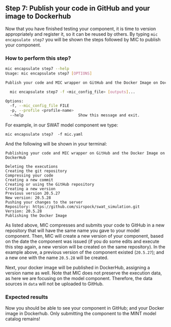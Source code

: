 ## Step 7: Publish your code in GitHub and your image to Dockerhub

Now that you have finished testing your component, it is time to version appropriately and register it, so it can be reused by others. By typing `mic encapsulate step7` you will be shown the steps followed by MIC to publish your component.

### How to perform this step?

```bash
mic encapsulate step7 --help 
Usage: mic encapsulate step7 [OPTIONS]

Publish your code and MIC wrapper on GitHub and the Docker Image on DockerHub

  mic encapsulate step7 -f <mic_config_file> [outputs]...

Options:
  -f, --mic_config_file FILE
  -p, --profile <profile-name>
  --help                        Show this message and exit.

```

For example, in our SWAT model component we type:
```
mic encapsulate step7  -f mic.yaml
```

And the following will be shown in your terminal:
```    
Publishing your code and MIC wrapper on GitHub and the Docker Image on DockerHub

Deleting the executions
Creating the git repository
Compressing your code
Creating a new commit
Creating or using the GitHub repository
Creating a new version
Previous version 20.5.27
New version: 20.5.28
Pushing your changes to the server
Repository: https://github.com/sirspock/swat_simulation.git
Version: 20.5.28
Publishing the Docker Image
```

As listed above, MIC compresses and submits your code to GitHub in a new repository that will have the same name you gave to your model component. Then, MIC will create a new version of your component, based on the date the component was issued (if you do some edits and execute this step again, a new version will be created on the same repository). In the example above, a previous version of the component existed (`20.5.27`); and a new one with the name `20.5.28` will be created. 

Next, your docker image will be published in DockerHub, assigning a version name as well. Note that MIC does not preserve the execution data, as here we are focusing on the model component. Therefore, the data sources in `data` will not be uploaded to GitHub. 

### Expected results 
Now you should be able to see your component in GitHub; and your Docker image in Dockerhub. Only submitting the component to the MINT model catalog remains!
